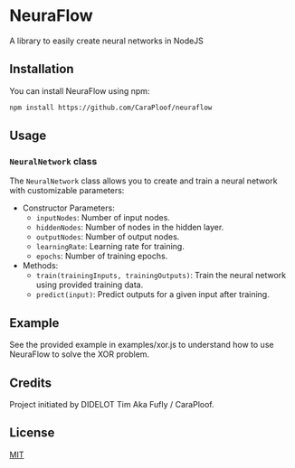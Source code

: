 # NeuraFlow

A library to easily create neural networks in NodeJS

## Installation

You can install NeuraFlow using npm:

```bash
npm install https://github.com/CaraPloof/neuraflow
```

## Usage

### `NeuralNetwork` class

The `NeuralNetwork` class allows you to create and train a neural network with customizable parameters:

- Constructor Parameters:
    - `inputNodes`: Number of input nodes.
    - `hiddenNodes`: Number of nodes in the hidden layer.
    - `outputNodes`: Number of output nodes.
    - `learningRate`: Learning rate for training.
    - `epochs`: Number of training epochs.
- Methods:
    - `train(trainingInputs, trainingOutputs)`: Train the neural network using provided training data.
    - `predict(input)`: Predict outputs for a given input after training.

## Example

See the provided example in examples/xor.js to understand how to use NeuraFlow to solve the XOR problem.

## Credits
Project initiated by DIDELOT Tim Aka Fufly / CaraPloof. 

## License
[MIT](https://github.com/CaraPloof/neuraflow/blob/main/LICENSE)